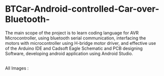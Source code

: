# BTCar-Android-controlled-Car-over-Bluetooth-
<p> The main scope of the project is to learn coding language for AVR Microcontroller, using  bluetooth serial communication, interfacing the motors with microcontroller using H-bridge motor driver, and effective use of the Arduino IDE and Cadsoft Eagle Schematic and PCB designing Software, developing android application using Android Studio. </p>
<br>
All Images :  
<br>
<Img src='https://lh5.googleusercontent.com/gRrW9ZCuEtY7RDv_IXcxz9dRwP6Cxp_ubXDTisB8vVenfh5J8RA02laJupumWrRSUvuCvkPKwA-9OoM=w1304-h701' alt=''> <br><br>
<Img src='https://lh3.googleusercontent.com/X1eupflcEQAzua29daf1QseBSkunOpcIskWSEuRCye7S1eGavB-4B4XRb_TplviEqHseXaZ4J1rrXLQ=w1304-h702-rw' alt=''> <br><br>
<Img src='https://lh6.googleusercontent.com/lUVXxbQSAcTsK9uVZouDiY8j6cCoNn6BAYnwWt0UYySfPZLANvBno_q5E2FXt12iLlXDLtk5OleTFh4=w1304-h702' alt=''><br><br>
<Img src='https://lh5.googleusercontent.com/t-VCikCecF-fvzYIX3rWfKmQHURu5-pw4n0o3uTPBaW-XzXdRKpZumH8PdS-DSmg36dzR7Q_i-kL1uE=w1304-h701' alt=''><br><br>
<Img src='https://lh3.googleusercontent.com/GGwaTyzcWFCWo1NTkW8te4xEZBsMrisBryWK7RDq8lwq8TZPOHY8rY_lJbpMKqpSGO9b-7pXnNErZo0=w1304-h701' alt=''><br><br>
<td><Img src='https://lh5.googleusercontent.com/aPuU_V6MPgYX3nGKUJBMVRhBmGN21zsrr-SX0bwttz2Lt9-THYGVQWCWvLQHqiun1OeuwP4NwgacwMU=w1304-h701' alt=''><br><br>

